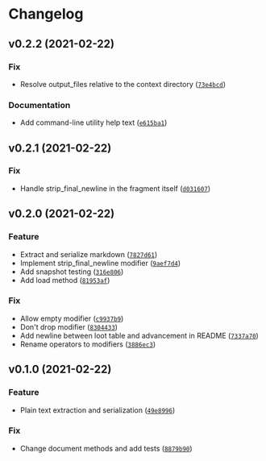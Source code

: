 # Changelog

<!--next-version-placeholder-->

## v0.2.2 (2021-02-22)
### Fix
* Resolve output_files relative to the context directory ([`73e4bcd`](https://github.com/vberlier/lectern/commit/73e4bcdda5be64f5296641a9e66a048aaf35f1d5))

### Documentation
* Add command-line utility help text ([`e615ba1`](https://github.com/vberlier/lectern/commit/e615ba13b61fc0c1625c538d8290b142d16e3ea3))

## v0.2.1 (2021-02-22)
### Fix
* Handle strip_final_newline in the fragment itself ([`d031607`](https://github.com/vberlier/lectern/commit/d03160756140dc8fe6406a57869b39780c7f7846))

## v0.2.0 (2021-02-22)
### Feature
* Extract and serialize markdown ([`7827d61`](https://github.com/vberlier/lectern/commit/7827d61a9fa298da55e05246c294c2a011750017))
* Implement strip_final_newline modifier ([`9aef7d4`](https://github.com/vberlier/lectern/commit/9aef7d45d0db7b4f7bac667e351b09097e68c2d0))
* Add snapshot testing ([`316e806`](https://github.com/vberlier/lectern/commit/316e8065a59571722cb0a4bdf2fd38912c818111))
* Add load method ([`81953af`](https://github.com/vberlier/lectern/commit/81953af678e6e20237cbc7d689775c144ef51f16))

### Fix
* Allow empty modifier ([`c9937b9`](https://github.com/vberlier/lectern/commit/c9937b96e7b9884027f61dfba719d22692a49d67))
* Don't drop modifier ([`8304433`](https://github.com/vberlier/lectern/commit/8304433b592b7dd09ca914fd63084fca8cdbecd4))
* Add newline between loot table and advancement in README ([`7337a70`](https://github.com/vberlier/lectern/commit/7337a70019cd86fa61c33bb212046111419173e8))
* Rename operators to modifiers ([`3886ec3`](https://github.com/vberlier/lectern/commit/3886ec317b66a50ee0935dec5cb1f72eb3582ccc))

## v0.1.0 (2021-02-22)
### Feature
* Plain text extraction and serialization ([`49e8996`](https://github.com/vberlier/lectern/commit/49e8996d3398a8683ea91de3df062e47707574c8))

### Fix
* Change document methods and add tests ([`8879b90`](https://github.com/vberlier/lectern/commit/8879b909c00fa5299793ce90db8c1ee81d2af085))
